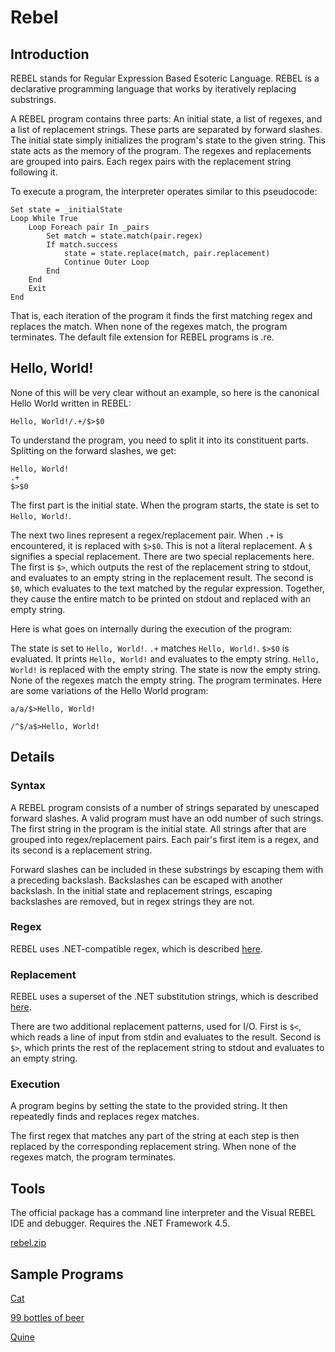 # Rebel

## Introduction

REBEL stands for Regular Expression Based Esoteric Language. REBEL is a declarative programming language that works by iteratively replacing substrings.

A REBEL program contains three parts: An initial state, a list of regexes, and a list of replacement strings. These parts are separated by forward slashes. The initial state simply initializes the program's state to the given string. This state acts as the memory of the program. The regexes and replacements are grouped into pairs. Each regex pairs with the replacement string following it.

To execute a program, the interpreter operates similar to this pseudocode:

```
Set state = _initialState
Loop While True
	Loop Foreach pair In _pairs
		Set match = state.match(pair.regex)
		If match.success
			state = state.replace(match, pair.replacement)
			Continue Outer Loop
		End
	End
	Exit
End
```

That is, each iteration of the program it finds the first matching regex and replaces the match. When none of the regexes match, the program terminates.
The default file extension for REBEL programs is .re.

## Hello, World!

None of this will be very clear without an example, so here is the canonical Hello World written in REBEL:

```
Hello, World!/.+/$>$0
```

To understand the program, you need to split it into its constituent parts. Splitting on the forward slashes, we get:

```
Hello, World!
.+
$>$0
```

The first part is the initial state. When the program starts, the state is set to `Hello, World!`.

The next two lines represent a regex/replacement pair. When `.+` is encountered, it is replaced with `$>$0`. This is not a literal replacement. A `$` signifies a special replacement. There are two special replacements here. The first is `$>`, which outputs the rest of the replacement string to stdout, and evaluates to an empty string in the replacement result. The second is `$0`, which evaluates to the text matched by the regular expression. Together, they cause the entire match to be printed on stdout and replaced with an empty string.

Here is what goes on internally during the execution of the program:

The state is set to `Hello, World!`.
`.+` matches `Hello, World!`.
`$>$0` is evaluated. It prints `Hello, World!` and evaluates to the empty string.
`Hello, World!` is replaced with the empty string. The state is now the empty string.
None of the regexes match the empty string. The program terminates.
Here are some variations of the Hello World program:

```
a/a/$>Hello, World!
```
```
/^$/a$>Hello, World!
```

## Details

### Syntax

A REBEL program consists of a number of strings separated by unescaped forward slashes. A valid program must have an odd number of such strings. The first string in the program is the initial state. All strings after that are grouped into regex/replacement pairs. Each pair's first item is a regex, and its second is a replacement string.

Forward slashes can be included in these substrings by escaping them with a preceding backslash. Backslashes can be escaped with another backslash. In the initial state and replacement strings, escaping backslashes are removed, but in regex strings they are not.

### Regex

REBEL uses .NET-compatible regex, which is described [here](http://msdn.microsoft.com/en-us/library/az24scfc.aspx).

### Replacement

REBEL uses a superset of the .NET substitution strings, which is described [here](http://msdn.microsoft.com/en-us/library/ewy2t5e0.aspx).

There are two additional replacement patterns, used for I/O. First is `$<`, which reads a line of input from stdin and evaluates to the result. Second is `$>`, which prints the rest of the replacement string to stdout and evaluates to an empty string.

### Execution

A program begins by setting the state to the provided string. It then repeatedly finds and replaces regex matches.

The first regex that matches any part of the string at each step is then replaced by the corresponding replacement string. When none of the regexes match, the program terminates.

## Tools

The official package has a command line interpreter and the Visual REBEL IDE and debugger. Requires the .NET Framework 4.5.

[rebel.zip](rebel.zip)

## Sample Programs

[Cat](cat.re)

[99 bottles of beer](99bottles.re)

[Quine](quine.re)
